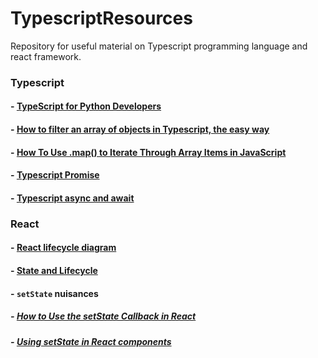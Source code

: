 # TypescriptResources
Repository for useful material on Typescript programming language and react framework.

### Typescript
#### - [TypeScript for Python Developers](https://medium.com/analytics-vidhya/typescript-for-python-developers-a16e50a5acb2)
#### - [How to filter an array of objects in Typescript, the easy way](https://plusreturn.com/blog/how-to-filter-an-array-of-objects-in-typescript-the-easy-way/)
#### - [How To Use .map() to Iterate Through Array Items in JavaScript](https://www.digitalocean.com/community/tutorials/4-uses-of-javascripts-arraymap-you-should-know)
#### - [Typescript Promise](https://www.freecodecamp.org/news/javascript-promise-tutorial-how-to-resolve-or-reject-promises-in-js/)
#### - [Typescript async and await](https://www.youtube.com/watch?v=V_Kr9OSfDeU)

### React
#### - [React lifecycle diagram](https://projects.wojtekmaj.pl/react-lifecycle-methods-diagram/)
#### - [State and Lifecycle](https://reactjs.org/docs/state-and-lifecycle.html)
#### - `setState` nuisances
##### - [How to Use the setState Callback in React](https://upmostly.com/tutorials/how-to-use-the-setstate-callback-in-react)
##### - [Using setState in React components](https://blog.logrocket.com/using-setstate-react-components/#:~:text=calling%20setState()-,render(),directly%20interact%20with%20the%20browser.)
